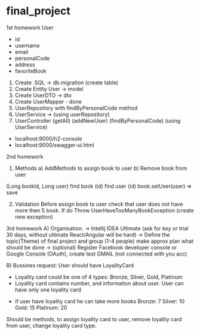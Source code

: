 # final_project

1st homework
User
* id
* username
* email
* personalCode
* address
* favoriteBook


1. Create .SQL -> db.migration (create table)
2. Create Entity User -> model 
3. Create UserDTO -> dto  
4. Create UserMapper - done
5. UserRepository with findByPersonalCode method 
6. UserService -> (using userRepository) 
7. UserController (getAll) (addNewUser) (findByPersonalCode)  (using UserService) 


- localhost:9000/h2-console
- localhost:9000/swagger-ui.html

2nd homework
1. Methods
a) AddMethods to assign book to user
b) Remove book from user

(Long bookId, Long user)
find book (id)
find user (id)
book.setUser(user) => save

2. Validation
Before assign book to user check that user does not have more then 5 book.
If do Throw UserHaveTooManyBookException (create new exception)

3rd homework
A) Organisation.
  -> Intellij IDEA Ultimate (ask for key or trial 30 days, without ultimate React/Angular will be hard)
  -> Define the topic(Theme) of final project and group (1-4 people) make approx plan what should be done
  -> (optional) Register Facebook developer console or Google Console (OAuth),
      create test GMAIL (not connected with you acc)

B) Bussines request:
User should have LoyalityCard
* Loyality card could be one of 4 types: Bronze, Silver, Gold, Platinum
* Loyality card contains number, and information about user. User can have only one loyality card

- if user have loyality card he can take more books
Bronze: 7
Silver: 10
Gold: 15
Platinum: 20

Should be methods, to assign loyality card to user, remove loyality card from user, change loyality card type.